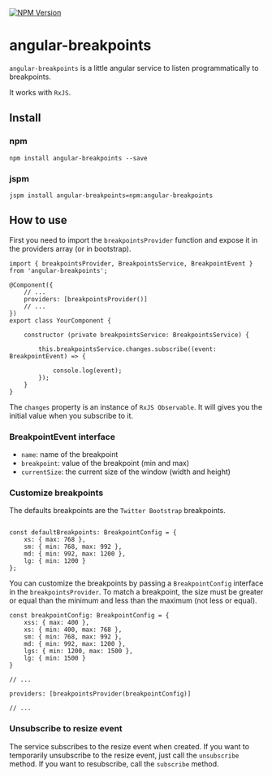 [![NPM Version](https://img.shields.io/npm/v/angular-breakpoints.svg)](https://npmjs.com/package/angular-breakpoints)

# angular-breakpoints


`angular-breakpoints` is a little angular service to listen programmatically to breakpoints.

It works with `RxJS`.

## Install

### npm

```
npm install angular-breakpoints --save
```

### jspm

```
jspm install angular-breakpoints=npm:angular-breakpoints 
```

## How to use

First you need to import the `breakpointsProvider` function and expose it in the providers array (or in bootstrap).

```
import { breakpointsProvider, BreakpointsService, BreakpointEvent } from 'angular-breakpoints';

@Component({
    // ...
    providers: [breakpointsProvider()]  
    // ...
})
export class YourComponent {

    constructor (private breakpointsService: BreakpointsService) {
        
        this.breakpointsService.changes.subscribe((event: BreakpointEvent) => {
            
            console.log(event);
        });   
    }
}

```

The `changes` property is an instance of `RxJS Observable`. It will gives you the initial value when you subscribe to it.

### BreakpointEvent interface

* `name`: name of the breakpoint
* `breakpoint`: value of the breakpoint (min and max)
* `currentSize`: the current size of the window (width and height)


### Customize breakpoints

The defaults breakpoints are the `Twitter Bootstrap` breakpoints. 

```

const defaultBreakpoints: BreakpointConfig = {
    xs: { max: 768 },
    sm: { min: 768, max: 992 },
    md: { min: 992, max: 1200 },
    lg: { min: 1200 }
};

```

You can customize the breakpoints by passing a `BreakpointConfig` interface in the `breakpointsProvider`.
To match a breakpoint, the size must be greater or equal than the minimum and less than the maximum (not less or equal).


```
const breakpointConfig: BreakpointConfig = {
    xss: { max: 400 },
    xs: { min: 400, max: 768 },
    sm: { min: 768, max: 992 },
    md: { min: 992, max: 1200 },
    lgs: { min: 1200, max: 1500 },
    lg: { min: 1500 }
}

// ...

providers: [breakpointsProvider(breakpointConfig)]

// ...

```

### Unsubscribe to resize event

The service subscribes to the resize event when created.
If you want to temporarily unsubscribe to the resize event, just call the `unsubscribe` method.
If you want to resubscribe, call the `subscribe` method.